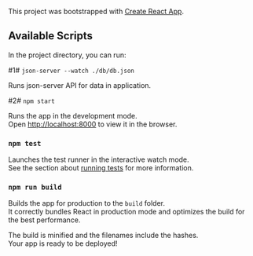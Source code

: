 This project was bootstrapped with [Create React App](https://github.com/facebook/create-react-app).

## Available Scripts

In the project directory, you can run:

#1# `json-server --watch ./db/db.json`

Runs json-server API for data in application.

#2# `npm start`

Runs the app in the development mode.<br>
Open [http://localhost:8000](http://localhost:8000) to view it in the browser.

### `npm test`

Launches the test runner in the interactive watch mode.<br>
See the section about [running tests](https://facebook.github.io/create-react-app/docs/running-tests) for more information.

### `npm run build`

Builds the app for production to the `build` folder.<br>
It correctly bundles React in production mode and optimizes the build for the best performance.

The build is minified and the filenames include the hashes.<br>
Your app is ready to be deployed!